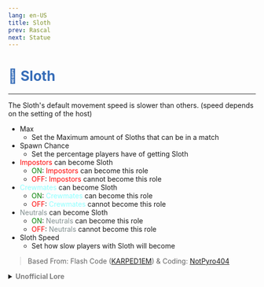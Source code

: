 ```yaml
---
lang: en-US
title: Sloth
prev: Rascal
next: Statue
---
```


# <font color=#376db8>🦥 <b>Sloth</b></font> <Badge text="Harmful" type="tip" vertical="middle"/>
---

The Sloth's default movement speed is slower than others. (speed depends on the setting of the host)
* Max
  * Set the Maximum amount of Sloths that can be in a match
* Spawn Chance
  * Set the percentage players have of getting Sloth
* <font color=red>Impostors</font> can become Sloth
  * <font color=green>ON</font>: <font color=red>Impostors</font> can become this role
  * <font color=red>OFF</font>: <font color=red>Impostors</font> cannot become this role
* <font color=#8cffff>Crewmates</font> can become Sloth
  * <font color=green>ON</font>: <font color=#8cffff>Crewmates</font> can become this role
  * <font color=red>OFF</font>: <font color=#8cffff>Crewmates</font> cannot become this role
* <font color=#7f8c8d>Neutrals</font> can become Sloth
  * <font color=green>ON</font>: <font color=#7f8c8d>Neutrals</font> can become this role
  * <font color=red>OFF</font>: <font color=#7f8c8d>Neutrals</font> cannot become this role
* Sloth Speed
  * Set how slow players with Sloth will become

> Based From: Flash Code ([KARPED1EM](#)) & Coding: [NotPyro404](https://github.com/NotPyro404)

<details>
<summary><b><font color=gray>Unofficial Lore</font></b></summary>

Placeholder: This role is a ROLE OH EM GOSH
> Submitted by: Member
</details>